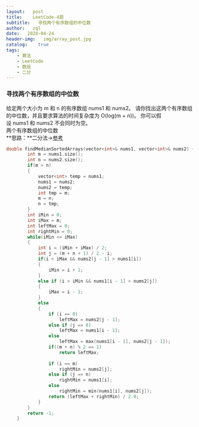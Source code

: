 ```yaml
---
layout:   post
title:    LeetCode-4题
subtitle:   寻找两个有序数组的中位数
author:   zql
date:   2020-04-24
header-img:   img/array_post.jpg
catalog:    true
tags:
    - 算法
    - LeetCode
    - 数组
    - 二分
---
```

### 寻找两个有序数组的中位数  
给定两个大小为 m 和 n 的有序数组 nums1 和 nums2。
请你找出这两个有序数组的中位数，并且要求算法的时间复杂度为 O(log(m + n))。
你可以假设 nums1 和 nums2 不会同时为空。  
两个有序数组的中位数  
**思路：**二分法->[参考](https://leetcode-cn.com/problems/median-of-two-sorted-arrays/solution/xun-zhao-liang-ge-you-xu-shu-zu-de-zhong-wei-shu-b/)
```c++
double findMedianSortedArrays(vector<int>& nums1, vector<int>& nums2) {
        int m = nums1.size();
        int n = nums2.size();
        if(m > n)
        {
            vector<int> temp = nums1;
            nums1 = nums2;
            nums2 = temp;
            int tmp = m;
            m = n;
            n = tmp;
        }
        int iMin = 0;
        int iMax = m;
        int leftMax = 0;
        int rightMin = 0;
        while(iMin <= iMax)
        {
            int i = (iMin + iMax) / 2;
            int j = (m + n + 1) / 2 - i;
            if(i < iMax && nums2[j - 1] > nums1[i])
            {
                iMin = i + 1;
            }
            else if (i > iMin && nums1[i - 1] > nums2[j])
            {
                iMax = i - 1;
            }
            else
            {
                if (i == 0)
                    leftMax = nums2[j - 1];
                else if (j == 0)
                    leftMax = nums1[i - 1];
                else
                    leftMax = max(nums1[i - 1], nums2[j - 1]);
                if((m + n) % 2 == 1)
                    return leftMax;
                
                if (i == m)
                    rightMin = nums2[j];
                else if (j == n)
                    rightMin = nums1[i];
                else
                    rightMin = min(nums1[i], nums2[j]);
                return (leftMax + rightMin) / 2.0; 
            }
        }
        return -1;
    }
```
